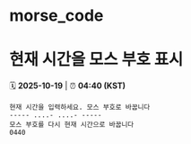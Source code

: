 # morse_code
# 현재 시간을 모스 부호 표시
<!-- MORSE_TIME_START -->
🗓️ **2025-10-19** | ⏰ **04:40 (KST)**

```
현재 시간을 입력하세요. 모스 부호로 바꿉니다
----- ....- ....- -----
모스 부호를 다시 현재 시간으로 바꿉니다
0440
```
<!-- MORSE_TIME_END -->

